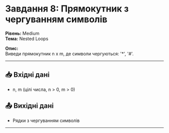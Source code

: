 # Завдання 8: Прямокутник з чергуванням символів

**Рівень:** Medium  
**Тема:** Nested Loops  

**Опис:**  
Виведи прямокутник n x m, де символи чергуються: '*', '#'.

---

## 📥 Вхідні дані
- n, m (цілі числа, n > 0, m > 0)

## 📤 Вихідні дані
- Рядки з чергуванням символів

---